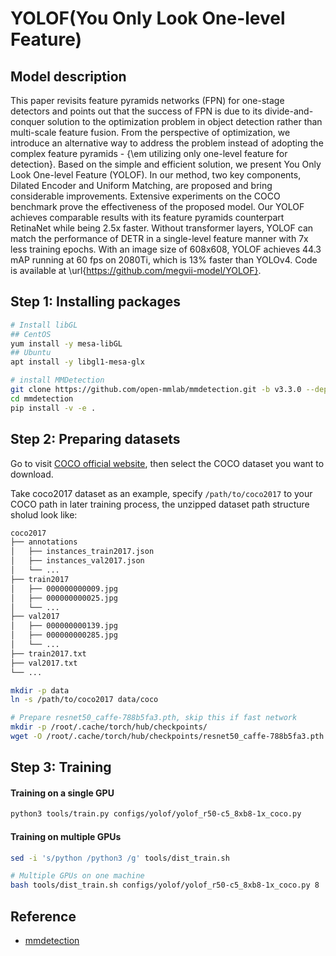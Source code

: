 # YOLOF(You Only Look One-level Feature)

## Model description

This paper revisits feature pyramids networks (FPN) for one-stage detectors and points out that the success of FPN is due to its divide-and-conquer solution to the optimization problem in object detection rather than multi-scale feature fusion. From the perspective of optimization, we introduce an alternative way to address the problem instead of adopting the complex feature pyramids - {\em utilizing only one-level feature for detection}. Based on the simple and efficient solution, we present You Only Look One-level Feature (YOLOF). In our method, two key components, Dilated Encoder and Uniform Matching, are proposed and bring considerable improvements. Extensive experiments on the COCO benchmark prove the effectiveness of the proposed model. Our YOLOF achieves comparable results with its feature pyramids counterpart RetinaNet while being 2.5x faster. Without transformer layers, YOLOF can match the performance of DETR in a single-level feature manner with 7x less training epochs. With an image size of 608x608, YOLOF achieves 44.3 mAP running at 60 fps on 2080Ti, which is 13% faster than YOLOv4. Code is available at \url{https://github.com/megvii-model/YOLOF}.

## Step 1: Installing packages

```bash
# Install libGL
## CentOS
yum install -y mesa-libGL
## Ubuntu
apt install -y libgl1-mesa-glx

# install MMDetection
git clone https://github.com/open-mmlab/mmdetection.git -b v3.3.0 --depth=1
cd mmdetection
pip install -v -e .
```

## Step 2: Preparing datasets

Go to visit [COCO official website](https://cocodataset.org/#download), then select the COCO dataset you want to download.

Take coco2017 dataset as an example, specify `/path/to/coco2017` to your COCO path in later training process, the unzipped dataset path structure sholud look like:

```bash
coco2017
├── annotations
│   ├── instances_train2017.json
│   ├── instances_val2017.json
│   └── ...
├── train2017
│   ├── 000000000009.jpg
│   ├── 000000000025.jpg
│   └── ...
├── val2017
│   ├── 000000000139.jpg
│   ├── 000000000285.jpg
│   └── ...
├── train2017.txt
├── val2017.txt
└── ...
```

```bash
mkdir -p data
ln -s /path/to/coco2017 data/coco

# Prepare resnet50_caffe-788b5fa3.pth, skip this if fast network
mkdir -p /root/.cache/torch/hub/checkpoints/
wget -O /root/.cache/torch/hub/checkpoints/resnet50_caffe-788b5fa3.pth https://download.openmmlab.com/pretrain/third_party/resnet50_caffe-788b5fa3.pth
```

## Step 3: Training

#### Training on a single GPU

```bash
python3 tools/train.py configs/yolof/yolof_r50-c5_8xb8-1x_coco.py
```

#### Training on multiple GPUs

```bash
sed -i 's/python /python3 /g' tools/dist_train.sh

# Multiple GPUs on one machine
bash tools/dist_train.sh configs/yolof/yolof_r50-c5_8xb8-1x_coco.py 8
```

## Reference

- [mmdetection](https://github.com/open-mmlab/mmdetection)